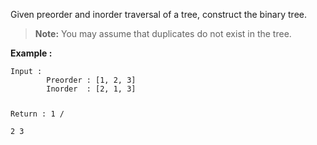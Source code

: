 <div class="markdown-content" id="problem-content">
<p>Given preorder and inorder traversal of a tree, construct the binary tree.</p>
<blockquote>
<p><strong>Note:</strong> You may assume that duplicates do not exist in the tree.</p>
</blockquote>
<p><strong>Example :</strong></p>
<div class="highlighter-rouge"><pre class="highlight"><code>Input :
        Preorder : [1, 2, 3]
        Inorder  : [2, 1, 3]

Return :
            1
           / \
          2   3

</code></pre>
</div>

</div>